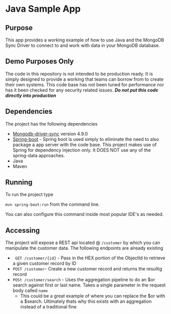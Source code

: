 # Java Sample App

## Purpose

This app provides a working example of how to use Java and the MongoDB Sync Driver to connect to and work with data in your MongoDB database. 

## Demo Purposes Only

The code in this repository is not intended to be production ready. It is simply designed to provide a working that teams can borrow from to create their own systems. This code base has not been tuned for performance nor has it been checked for any security related issues. ***Do not put this code directly into production***


## Dependencies

The project has the following dependencies

* [Mongodb-driver-sync](https://www.mongodb.com/docs/drivers/java/sync/current/) version 4.9.0
* [Spring-boot](https://spring.io/) - Spring boot is used simply to eliminate the need to also package a app server with the code base. This project makes use of Spring for dependency injection only. It DOES NOT use any of the spring-data approaches.
* Java
* Maven


## Running
To run the project type 

``` mvn spring-boot:run ``` from the command line.

You can also configure this command inside most popular IDE's as needed.


## Accessing

The project will expose a REST api located @ ``` /customer ``` by which you can manipulate the customer data. The following endpoints are already existing

- ``` GET /customer/{id}``` - Pass in the HEX portion of the ObjectId to retrieve a given customer record by ID
- ``` POST /customer ```- Create a new customer record and returns the resultig record
- ``` POSt /customer/search ``` - Uses the aggregation pipeline to do an $or search against first or last name. Takes a single parameter in the request body called ``` name ```
   - This could be a great example of where you can replace the $or with a $search.  Ultimately thats why this exists with an aggregation instead of a traditional fine 


